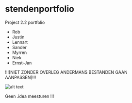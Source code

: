 # stendenportfolio
Project 2.2 portfolio
- Rob
- Justin
- Lennart
- Sander
- Myrren
- Niek
- Ernst-Jan

!!![NIET ZONDER OVERLEG ANDERMANS BESTANDEN GAAN AANPASSEN]!!!

![alt text](http://i.imgur.com/tqXGD8n.png)


Geen .idea meesturen !!!
